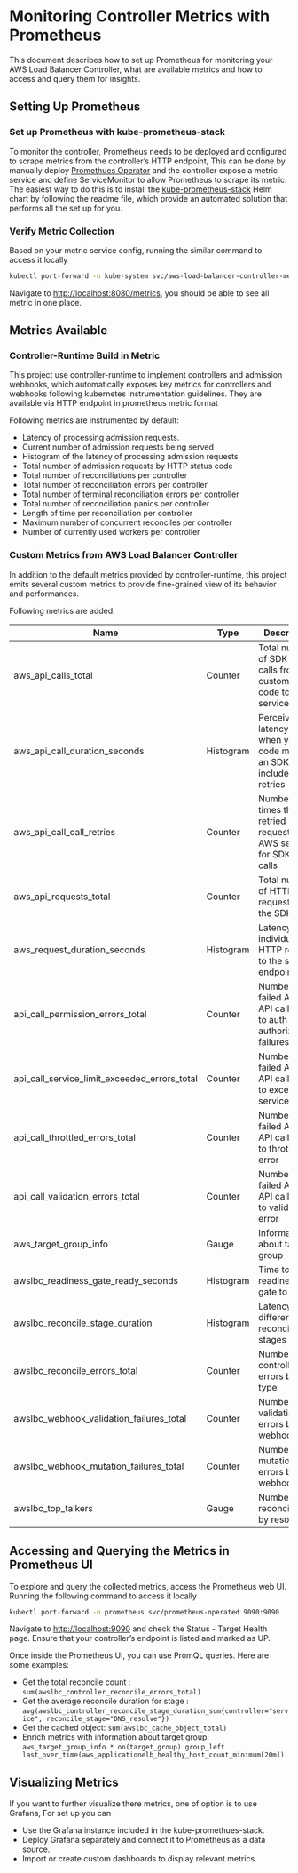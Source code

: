 # Monitoring Controller Metrics with Prometheus
This document describes how to set up Prometheus for monitoring your AWS Load Balancer Controller, what are available metrics and how to access and query them for insights.

## Setting Up Prometheus
### Set up Prometheus with kube-prometheus-stack
To monitor the controller, Prometheus needs to be deployed and configured to scrape metrics from the controller’s HTTP endpoint, This can be done by manually deploy [Promethues Operator](https://github.com/prometheus-operator/prometheus-operator) and the controller expose a metric service and define ServiceMonitor to allow Prometheus to scrape its metric. The easiest way to do this is to install the [kube-prometheus-stack](https://github.com/prometheus-community/helm-charts/tree/main/charts/kube-prometheus-stack) Helm chart by following the readme file, which provide an automated solution that performs all the set up for you.

### Verify Metric Collection
Based on your metric service config, running the similar command to access it locally

```bash
kubectl port-forward -n kube-system svc/aws-load-balancer-controller-metrics 8080:8080
```

Navigate to [http://localhost:8080/metrics](http://localhost:8080/metrics), you should be able to see all metric in one place.

## Metrics Available
### Controller-Runtime Build in Metric
This project use controller-runtime to implement controllers and admission webhooks, which automatically exposes key metrics for controllers and webhooks following kubernetes instrumentation guidelines. They are available via HTTP endpoint in prometheus metric format

Following metrics are instrumented by default: 

* Latency of processing admission requests.
* Current number of admission requests being served
* Histogram of the latency of processing admission requests
* Total number of admission requests by HTTP status code
* Total number of reconciliations per controller
* Total number of reconciliation errors per controller
* Total number of terminal reconciliation errors per controller
* Total number of reconciliation panics per controller
* Length of time per reconciliation per controller
* Maximum number of concurrent reconciles per controller
* Number of currently used workers per controller

### Custom Metrics from AWS Load Balancer Controller
In addition to the default metrics provided by controller-runtime, this project emits several custom metrics to provide fine-grained view of its behavior and performances. 

Following metrics are added: 

| Name | Type | Description |
|------|------|-------------|
| aws_api_calls_total | Counter | Total number of SDK API calls from the customer's code to AWS services |
| aws_api_call_duration_seconds | Histogram | Perceived latency from when your code makes an SDK call, includes retries |
| aws_api_call_call_retries | Counter   | Number of times the SDK retried requests to AWS services for SDK API calls |
| aws_api_requests_total | Counter   | Total number of HTTP requests that the SDK made |
| aws_request_duration_seconds | Histogram | Latency of an individual HTTP request to the service endpoint |
| api_call_permission_errors_total | Counter   | Number of failed AWS API calls due to auth or authorization failures |
| api_call_service_limit_exceeded_errors_total | Counter   | Number of failed AWS API calls due to exceeding service limit |
| api_call_throttled_errors_total | Counter   | Number of failed AWS API calls due to throttling error |
| api_call_validation_errors_total | Counter   | Number of failed AWS API calls due to validation error |
| aws_target_group_info | Gauge     | Information about target group |
| awslbc_readiness_gate_ready_seconds | Histogram | Time to flip a readiness gate to true |
| awslbc_reconcile_stage_duration | Histogram | Latency of different reconcile stages |
| awslbc_reconcile_errors_total | Counter   | Number of controller errors by error type |
| awslbc_webhook_validation_failures_total | Counter   | Number of validation errors by webhook type |
| awslbc_webhook_mutation_failures_total | Counter   | Number of mutation errors by webhook type |
| awslbc_top_talkers | Gauge     | Number of reconciliations by resource |


##  Accessing and Querying the Metrics in Prometheus UI
To explore and query the collected metrics, access the Prometheus web UI. Running the following command to access it locally

```bash
kubectl port-forward -n prometheus svc/prometheus-operated 9090:9090
```

Navigate to [http://localhost:9090](http://localhost:9090) and check the Status - Target Health page. Ensure that your controller’s endpoint is listed and marked as UP.

Once inside the Prometheus UI, you can use PromQL queries. Here are some examples:

* Get the total reconcile count :  `sum(awslbc_controller_reconcile_errors_total)`
* Get the average reconcile duration for stage : `avg(awslbc_controller_reconcile_stage_duration_sum{controller="service", reconcile_stage="DNS_resolve"})`
* Get the cached object: `sum(awslbc_cache_object_total)`
* Enrich metrics with information about target group: `aws_target_group_info * on(target_group) group_left last_over_time(aws_applicationelb_healthy_host_count_minimum[20m])`


##  Visualizing Metrics
If you want to further visualize there metrics, one of option is to use Grafana, For set up you can

* Use the Grafana instance included in the kube-promethues-stack.
* Deploy Grafana separately and connect it to Prometheus as a data source.
* Import or create custom dashboards to display relevant metrics.